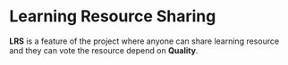 # Learning Resource Sharing
**LRS** is a feature of the project where anyone can share learning resource and they can vote the resource depend on **Quality**. 
 